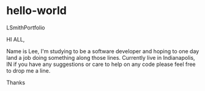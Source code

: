 # hello-world
LSmithPortfolio

HI ALL,

Name is Lee, I'm studying to be a software developer and hoping to one day land a job doing something along those lines.
Currently live in Indianapolis, IN if you have any suggestions or care to help on any code please feel free to drop me a line. 

Thanks 

